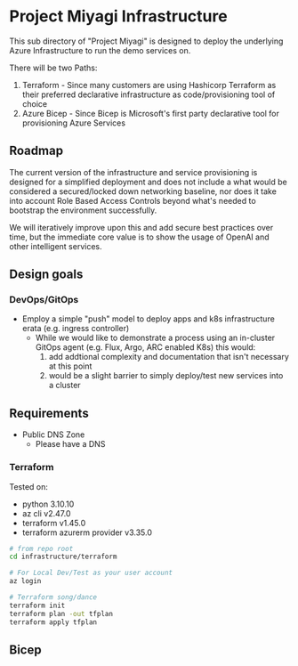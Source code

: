# Project Miyagi Infrastructure

This sub directory of "Project Miyagi" is designed to deploy the underlying Azure Infrastructure to run the demo services on.

There will be two Paths:
1. Terraform - Since many customers are using Hashicorp Terraform as their preferred declarative infrastructure as code/provisioning tool of choice 
2. Azure Bicep - Since Bicep is Microsoft's first party declarative tool for provisioning Azure Services

## Roadmap
The current version of the infrastructure and service provisioning is designed for a simplified deployment and does not include a what would be considered a secured/locked down networking baseline, nor does it take into account Role Based Access Controls beyond what's needed to bootstrap the environment successfully.

We will iteratively improve upon this and add secure best practices over time, but the immediate core value is to show the usage of OpenAI and other intelligent services.

## Design goals

### DevOps/GitOps
- Employ a simple "push" model to deploy apps and k8s infrastructure erata (e.g. ingress controller)
    - While we would like to demonstrate a process using an in-cluster GitOps agent (e.g. Flux, Argo, ARC enabled K8s) this would:
        1. add addtional complexity and documentation that isn't necessary at this point
        2. would be a slight barrier to simply deploy/test new services into a cluster

## Requirements

- Public DNS Zone
    - Please have a DNS

### Terraform
Tested on:
- python 3.10.10
- az cli v2.47.0
- terraform v1.45.0
- terraform azurerm provider v3.35.0

```bash
# from repo root
cd infrastructure/terraform

# For Local Dev/Test as your user account
az login

# Terraform song/dance
terraform init
terraform plan -out tfplan
terraform apply tfplan
```

## Bicep

```bash

```
